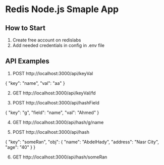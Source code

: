 

# Redis Node.js Smaple App

## How to Start
1. Create free account on redislabs
2. Add needed credentials in config in .env file


## API Examples 

1. POST http://localhost:3000/api/keyVal

{
	"key": "name",
	"val": "aa"
}

2. GET http://localhost:3000/api/keyVal/fd



3. POST http://localhost:3000/api/hashField

{
	"key": "g",
	"field": "name",
	"val": "Ahmed"
}

4. GET http://localhost:3000/api/hash/g/name




5. POST http://localhost:3000/api/hash

{
	"key": "someRan",
	"obj": {
		"name": "AbdelHady",
		"address": "Nasr City",
		"age": "40"
	}
}

6. GET http://localhost:3000/api/hash/someRan